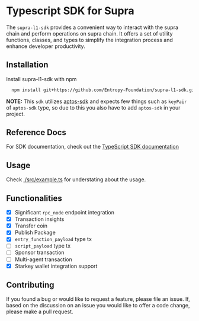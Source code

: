 # Typescript SDK for Supra

The `supra-l1-sdk` provides a convenient way to interact with the supra chain and perform operations on supra chain. It offers a set of utility functions, classes, and types to simplify the integration process and enhance developer productivity.

## Installation

Install supra-l1-sdk with npm

```bash
  npm install git+https://github.com/Entropy-Foundation/supra-l1-sdk.git
```

**NOTE:** This `sdk` utilizes [aptos-sdk](https://github.com/aptos-labs/aptos-core/tree/main/ecosystem/typescript/sdk) and expects few things such as `keyPair` of `aptos-sdk` type, so due to this you also have to add `aptos-sdk` in your project.

## Reference Docs

For SDK documentation, check out the [TypeScript SDK documentation](https://sdk-docs.supra.com/index.html)

## Usage

Check [./src/example.ts](https://github.com/Entropy-Foundation/supra-l1-sdk/blob/master/src/example.ts) for understating about the usage.

## Functionalities

- [x] Significant `rpc_node` endpoint integration
- [x] Transaction insights
- [x] Transfer coin
- [x] Publish Package
- [X] `entry_function_payload` type tx
- [ ] `script_payload` type tx
- [ ] Sponsor transaction
- [ ] Multi-agent transaction
- [X] Starkey wallet integration support

## Contributing

If you found a bug or would like to request a feature, please file an issue. If, based on the discussion on an issue you would like to offer a code change, please make a pull request.
